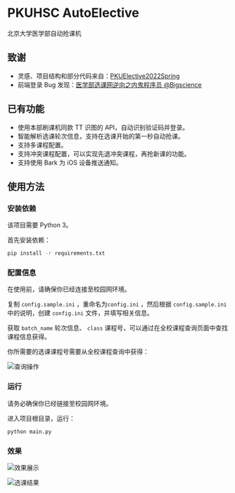 # PKUHSC AutoElective

北京大学医学部自动抢课机

## 致谢

* 灵感、项目结构和部分代码来自：[PKUElective2022Spring](https://github.com/Totoro-Li/PKUElective2022Spring)
* 前端登录 Bug 发现：[医学部选课网逆向之内鬼程序员 @Bigscience](https://bbs.pku.edu.cn/v2/post-read.php?bid=198&threadid=18303394)

## 已有功能

* 使用本部刷课机同款 TT 识图的 API，自动识别验证码并登录。
* 智能解析选课轮次信息，支持在选课开始的第一秒自动抢课。
* 支持多课程配置。
* 支持冲突课程配置，可以实现先退冲突课程，再抢新课的功能。
* 支持使用 Bark 为 iOS 设备推送通知。

## 使用方法

### 安装依赖
该项目需要 Python 3。


首先安装依赖：
```bash
pip install -r requirements.txt
```
### 配置信息
在使用前，请确保你已经连接至校园网环境。

复制 `config.sample.ini` ，重命名为`config.ini` ，然后根据 `config.sample.ini` 中的说明，创建 `config.ini` 文件，并填写相关信息。

获取 `batch_name` 轮次信息、 `class` 课程号，可以通过在全校课程查询页面中查找课程信息获得。

你所需要的选课课程号需要从全校课程查询中获得：

![查询操作](https://cdn.arthals.ink/bed/2023/09/d33a3d24070f6fb773b9e5102c486a25.png)

### 运行

请务必确保你已经链接至校园网环境。

进入项目根目录，运行：
```bash
python main.py
```
### 效果

![效果展示](https://cdn.arthals.ink/bed/2023/09/9712a071938088ed407947856a47a94d.png)

![选课结果](https://cdn.arthals.ink/bed/2023/09/dc200b786da649afe615557960cabd1d.png)